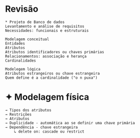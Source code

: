 # Revisão

    * Projeto de Banco de dados
    Levantamento e análise de requisitos
    Necessidades: funcionais e estruturais

    Modelagem conceitual
    Entidades
    Atributos
    Atributos identificadores ou chaves primárias
    Relacionamentos: associação e herança
    Cardinalidades
      
    Modelegem lógica
    Atributos estrangeiros ou chave estrangeira
    Quem define é a cardinalidade ("o n puxa")
  
# ✦ Modelagem física
    → Tipos dos atributos
    → Restrições
    → Atributos
    → Duplicidade - automática ao se definir uma chave primária
    → Dependência - chave estrangeira
        ↳ delete on: cascade ou restrict
